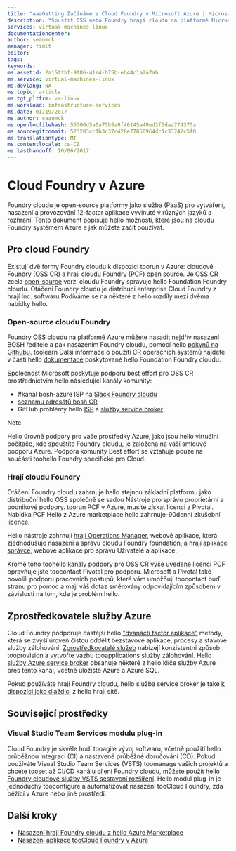 ```yaml
---
title: "aaaGetting Začínáme s Cloud Foundry v Microsoft Azure | Microsoft Docs"
description: "Spustit OSS nebo Foundry hrají cloudu na platformě Microsoft Azure"
services: virtual-machines-linux
documentationcenter: 
author: seanmck
manager: timlt
editor: 
tags: 
keywords: 
ms.assetid: 2a15ffbf-9f86-41e4-b75b-eb44c1a2a7ab
ms.service: virtual-machines-linux
ms.devlang: NA
ms.topic: article
ms.tgt_pltfrm: vm-linux
ms.workload: infrastructure-services
ms.date: 01/19/2017
ms.author: seanmck
ms.openlocfilehash: 56300d5a0a75b5a9f46145a49ed3f5daa774375a
ms.sourcegitcommit: 523283cc1b3c37c428e77850964dc1c33742c5f0
ms.translationtype: MT
ms.contentlocale: cs-CZ
ms.lasthandoff: 10/06/2017
---
```

# <a name="cloud-foundry-on-azure"></a>Cloud Foundry v Azure

Foundry cloudu je open-source platformy jako služba (PaaS) pro vytváření, nasazení a provozování 12-factor aplikace vyvinuté v různých jazyků a rozhraní. Tento dokument popisuje hello možnosti, které jsou na cloudu Foundry systémem Azure a jak můžete začít používat.

## <a name="cloud-foundry-offerings"></a>Pro cloud Foundry

Existují dvě formy Foundry cloudu k dispozici toorun v Azure: cloudové Foundry (OSS CR) a hrají cloudu Foundry (PCF) open source. Je OSS CR zcela [open-source](https://github.com/cloudfoundry) verzi cloudu Foundry spravuje hello Foundation Foundry cloudu. Otáčení Foundry cloudu je distribuci enterprise Cloud Foundry z hrají Inc. softwaru Podíváme se na některé z hello rozdíly mezi dvěma nabídky hello.

### <a name="open-source-cloud-foundry"></a>Open-source cloudu Foundry

Foundry OSS cloudu na platformě Azure můžete nasadit nejdřív nasazení BOSH ředitele a pak nasazením Foundry cloudu, pomocí hello [pokynů na Githubu](https://github.com/cloudfoundry-incubator/bosh-azure-cpi-release/blob/master/docs/guidance.md). toolearn Další informace o použití CR operačních systémů najdete v části hello [dokumentace](https://docs.cloudfoundry.org/) poskytované hello Foundation Foundry cloudu.

Společnost Microsoft poskytuje podporu best effort pro OSS CR prostřednictvím hello následující kanály komunity:

- #<a name="bosh-azure-cpi-channel-on-cloud-foundry-slackhttpsslackcloudfoundryorg"></a>kanál bosh-azure ISP na [Slack Foundry cloudu](https://slack.cloudfoundry.org/)
- [seznamu adresátů bosh CR](https://lists.cloudfoundry.org/pipermail/cf-bosh)
- GitHub problémy hello [ISP](https://github.com/cloudfoundry-incubator/bosh-azure-cpi-release/issues) a [služby service broker](https://github.com/Azure/meta-azure-service-broker/issues)

>[!NOTE]
> Hello úrovně podpory pro vaše prostředky Azure, jako jsou hello virtuální počítače, kde spouštíte Foundry cloudu, je založena na vaší smlouvě podporu Azure. Podpora komunity Best effort se vztahuje pouze na součásti toohello Foundry specifické pro Cloud.

### <a name="pivotal-cloud-foundry"></a>Hrají cloudu Foundry

Otáčení Foundry cloudu zahrnuje hello stejnou základní platformu jako distribuční hello OSS společně se sadou Nástroje pro správu proprietární a podnikové podpory. toorun PCF v Azure, musíte získat licenci z Pivotal. Nabídka PCF Hello z Azure marketplace hello zahrnuje-90denní zkušební licence.

Hello nástroje zahrnují [hrají Operations Manager](http://docs.pivotal.io/pivotalcf/customizing/), webové aplikace, která zjednodušuje nasazení a správu cloudu Foundry foundation, a [hrají aplikace správce](https://docs.pivotal.io/pivotalcf/console/), webové aplikace pro správu Uživatelé a aplikace.

Kromě toho toohello kanály podpory pro OSS CR výše uvedené licenci PCF opravňuje jste toocontact Pivotal pro podporu. Microsoft a Pivotal také povolili podporu pracovních postupů, které vám umožňují toocontact buď stranu pro pomoc a mají váš dotaz směrovány odpovídajícím způsobem v závislosti na tom, kde je problém hello.

## <a name="azure-service-broker"></a>Zprostředkovatele služby Azure

Cloud Foundry podporuje častější hello ["dvanácti factor aplikace"](https://12factor.net/) metody, která se zvýší úroveň čistou oddělit bezstavové aplikace, procesy a stavové služby zálohování. [Zprostředkovatelé služeb](https://docs.cloudfoundry.org/services/api.html) nabízejí konzistentní způsob tooprovision a vytvořte vazbu tooapplications služby zálohování. Hello [služby Azure service broker](https://github.com/Azure/meta-azure-service-broker) obsahuje některé z hello klíče služby Azure přes tento kanál, včetně úložiště Azure a Azure SQL.

Pokud používáte hrají Foundry cloudu, hello služba service broker je také [k dispozici jako dlaždici](https://docs.pivotal.io/azure-sb/installing.html) z hello hrají sítě.

## <a name="related-resources"></a>Související prostředky

### <a name="visual-studio-team-services-plugin"></a>Visual Studio Team Services modulu plug-in

Cloud Foundry je skvěle hodí tooagile vývoj softwaru, včetně použití hello průběžnou integraci (CI) a nastavené průběžné doručování (CD). Pokud používáte Visual Studio Team Services (VSTS) toomanage vašich projektů a chcete tooset až CI/CD kanálu cílení Foundry cloudu, můžete použít hello [Foundry cloudové služby VSTS sestavení rozšíření](https://marketplace.visualstudio.com/items?itemName=ms-vsts.cloud-foundry-build-extension). Hello modul plug-in je jednoduchý tooconfigure a automatizovat nasazení tooCloud Foundry, zda běžící v Azure nebo jiné prostředí.

## <a name="next-steps"></a>Další kroky

- [Nasazení hrají Foundry cloudu z hello Azure Marketplace](https://azure.microsoft.com/en-us/marketplace/partners/pivotal/pivotal-cloud-foundryazure-pcf/)
- [Nasazení aplikace tooCloud Foundry v Azure](./cloudfoundry-deploy-your-first-app.md)
